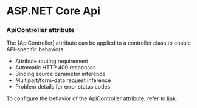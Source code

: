 ﻿# ASP.NET Core Api

### ApiController attribute

The [ApiController] attribute can be applied to a controller class to enable API-specific behaviors

+ Attribute routing requirement
+ Automatic HTTP 400 responses
+ Binding source parameter inference
+ Multipart/form-data request inference
+ Problem details for error status codes

To configure the behavior of the ApiController attribute, refer to [link](https://docs.microsoft.com/en-us/aspnet/core/web-api/?view=aspnetcore-2.2#problem-details-for-error-status-codes).
